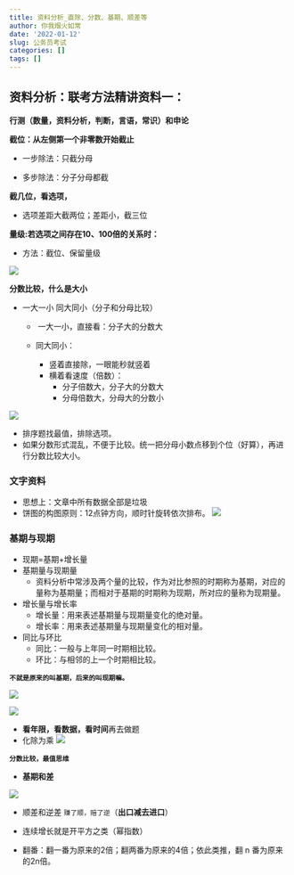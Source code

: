 ```yaml
---
title: 资料分析_直除、分数、基期、顺差等
author: 你我烟火如常
date: '2022-01-12'
slug: 公务员考试
categories: []
tags: []
---
```

## 资料分析：联考方法精讲资料一：

**行测（数量，资料分析，判断，言语，常识）和申论**

**截位：从左侧第一个非零数开始截止**

+ 一步除法：只截分母

+ 多步除法：分子分母都截

**截几位，看选项，**

+ 选项差距大截两位；差距小，截三位

**量级:若选项之间存在10、100倍的关系时：**

+ 方法：截位、保留量级

 ![](https://s3.bmp.ovh/imgs/2022/01/de85bb8a8944ad10.png) 

**分数比较，什么是大小**

+ 一大一小 同大同小（分子和分母比较）

  - ​	一大一小，直接看：分子大的分数大

  - 同大同小：
    - 竖着直接除，一眼能秒就竖着
    - 横着看速度（倍数）：
      - 分子倍数大，分子大的分数大
      - 分母倍数大，分母大的分数小

 ![](https://i.bmp.ovh/imgs/2022/01/cb8034cc53d58263.png) 

- 排序题找最值，排除选项。
- 如果分数形式混乱，不便于比较。统一把分母小数点移到个位（好算），再进行分数比较大小。

### **文字资料**
- 思想上：文章中所有数据全部是垃圾
- 饼图的构图原则：12点钟方向，顺时针旋转依次排布。
![](https://i.bmp.ovh/imgs/2022/01/e828dcc9de93d254.png)
### **基期与现期**
- 现期=基期+增长量
- 基期量与现期量
  - 资料分析中常涉及两个量的比较，作为对比参照的时期称为基期，对应的量称为基期量；而相对于基期的时期称为现期，所对应的量称为现期量。
- 增长量与增长率
  - 增长量：用来表述基期量与现期量变化的绝对量。
  - 增长率：用来表述基期量与现期量变化的相对量。
- 同比与环比
  - 同比：一般与上年同一时期相比较。
  - 环比：与相邻的上一个时期相比较。
  
**`不就是原来的叫基期，后来的叫现期嘛。`**

![](https://i.bmp.ovh/imgs/2022/01/d1cb7fad45fa7e8b.png)

![](https://s3.bmp.ovh/imgs/2022/01/27d2c1e5df86e935.jpg)

- **看年限，看数据，看时间**再去做题
- 化除为乘
![](https://i.bmp.ovh/imgs/2022/01/e742bf83e977c598.jpg)

**`分数比较，最值思维`**

- **基期和差**

![](https://s3.bmp.ovh/imgs/2022/01/72d1daae14b4c741.jpg)

- 顺差和逆差
`赚了顺，赔了逆`（**出口减去进口**）

- 连续增长就是开平方之类（幂指数）

- 翻番：翻一番为原来的2倍；翻两番为原来的4倍；依此类推，翻 n 番为原来的2n倍。

